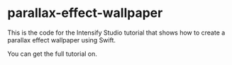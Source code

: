 # parallax-effect-wallpaper

This is the code for the Intensify Studio tutorial that shows how to create a parallax effect wallpaper using Swift.

You can get the full tutorial on.
